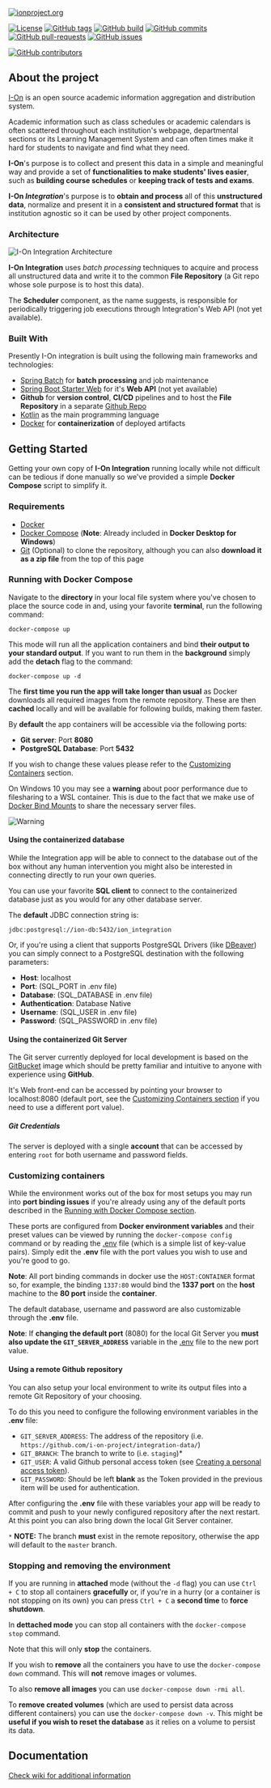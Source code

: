 [![ionproject.org](https://raw.githubusercontent.com/i-on-project/integration/master/img/i-on_logo.png)](https://www.ionproject.org)

[![License](https://img.shields.io/github/license/i-on-project/integration)](https://github.com/i-on-project/integration/blob/master/LICENSE)
[![GitHub tags](https://img.shields.io/github/v/tag/i-on-project/integration)](https://github.com/i-on-project/integration/tags)
[![GitHub build](https://img.shields.io/github/workflow/status/i-on-project/integration/I-On%20Integration%20Staging)](https://github.com/i-on-project/integration/actions?query=branch%3Amaster)
[![GitHub commits](https://img.shields.io/github/last-commit/i-on-project/integration)](https://github.com/i-on-project/integration/commits/master)
[![GitHub pull-requests](https://img.shields.io/github/issues-pr/i-on-project/integration)](https://github.com/i-on-project/integration/pulls/)
[![GitHub issues](https://img.shields.io/github/issues/i-on-project/integration)](https://github.com/i-on-project/integration/issues/)

[![GitHub contributors](https://img.shields.io/github/contributors/i-on-project/integration)](https://github.com/i-on-project/integration/graphs/contributors/)

## About the project
[I-On](https://github.com/i-on-project) is an open source academic information aggregation and distribution system. 

Academic information such as class schedules or academic calendars is often scattered throughout each institution's webpage, departmental sections or its Learning Management System and can often times make it hard for students to navigate and find what they need.

**I-On**'s purpose is to collect and present this data in a simple and meaningful way and provide a set of **functionalities to make students' lives easier**, such as **building course schedules** or **keeping track of tests and exams**.

**I-On _Integration_**'s purpose is to **obtain and process** all of this **unstructured data**, normalize and present it in a **consistent and structured format** that is institution agnostic so it can be used by other project components.

### Architecture

![I-On Integration Architecture](img/ion_integration_architecture.png)

**I-On Integration** uses *batch processing* techniques to acquire and process all unstructured data and write it to the common **File Repository** (a Git repo whose sole purpose is to host this data).

The **Scheduler** component, as the name suggests, is responsible for periodically triggering job executions through Integration's Web API (not yet available).

### Built With
Presently I-On integration is built using the following main frameworks and technologies:
- [Spring Batch](https://spring.io/projects/spring-batch) for **batch processing** and job maintenance
- [Spring Boot Starter Web](https://mvnrepository.com/artifact/org.springframework.boot/spring-boot-starter-web) for it's **Web API** (not yet available)
- **Github** for **version control**, **CI/CD** pipelines and to host the **File Repository** in a separate [Github Repo](https://github.com/i-on-project/integration-data)
- [Kotlin](https://kotlinlang.org/) as the main programming language
- [Docker](https://www.docker.com/) for **containerization** of deployed artifacts

## Getting Started
Getting your own copy of **I-On Integration** running locally while not difficult can be tedious if done manually so we've provided a simple **Docker Compose** script to simplify it.

### Requirements

* [Docker](https://www.docker.com/)
* [Docker Compose](https://docs.docker.com/compose/install/) (**Note**: Already included in **Docker Desktop for Windows**)
* [Git](https://git-scm.com/) (Optional) to clone the repository, although you can also **download it as a zip file** from the top of this page

### Running with Docker Compose
Navigate to the **directory** in your local file system where you've chosen to place the source code in and, using your favorite **terminal**, run the following command: 
```
docker-compose up
```
This mode will run all the application containers and bind **their output to your standard output**. If you want to run them in the **background** simply add the **detach** flag to the command:
```
docker-compose up -d
```

The **first time you run the app will take longer than usual** as Docker downloads all required images from the remote repository. These are then **cached** locally and will be available for following builds, making them faster.

By **default** the app containers will be accessible via the following ports:
- **Git server**: Port **8080**
- **PostgreSQL Database**: Port **5432**

If you wish to change these values please refer to the [Customizing Containers](#customizing-containers) section.

On Windows 10 you may see a **warning** about poor performance due to filesharing to a WSL container. This is due to the fact that we make use of [Docker Bind Mounts](https://docs.docker.com/storage/bind-mounts/) to share the necessary server files.

![Warning](img/bindmountwarning.jpg)

#### Using the containerized database
While the Integration app will be able to connect to the database out of the box without any human intervention you might also be interested in connecting directly to run your own queries.

You can use your favorite **SQL client** to connect to the containerized database just as you would for any other database server.

The **default** JDBC connection string is:
```
jdbc:postgresql://ion-db:5432/ion_integration
```

Or, if you're using a client that supports PostgreSQL Drivers (like [DBeaver](https://dbeaver.io/)) you can simply connect to a PostgreSQL destination with the following parameters:
- **Host**: localhost
- **Port**: (SQL_PORT in .env file)
- **Database**: (SQL_DATABASE in .env file)
- **Authentication**: Database Native
- **Username**: (SQL_USER in .env file)
- **Password**: (SQL_PASSWORD in .env file)

#### Using the containerized Git Server
The Git server currently deployed for local development is based on the [GitBucket](https://github.com/gitbucket/gitbucket) image which should be pretty familiar and intuitive to anyone with experience using **GitHub**.

It's Web front-end can be accessed by pointing your browser to localhost:8080 (default port, see the [Customizing Containers section](#customizing-containers) if you need to use a different port value).

##### Git Credentials
The server is deployed with a single **account** that can be accessed by entering `root` for both username and password fields.

### Customizing containers
While the environment works out of the box for most setups you may run into **port binding issues** if you're already using any of the default ports described in the [Running with Docker Compose section](#running-with-docker-compose).

These ports are configured from **Docker environment variables** and their preset values can be viewed by running the `docker-compose config` command or by reading the [.env](.env) file (which is a simple list of key-value pairs). Simply edit the **.env** file with the port values you wish to use and you're good to go.

**Note**: All port binding commands in docker use the `HOST:CONTAINER` format so, for example, the binding `1337:80` would bind the **1337 port** on the **host** machine to the **80 port** inside the **container**.

The default database, username and password are also customizable through the **.env** file.

**Note**: If **changing the default port** (8080) for the local Git Server you **must also update the `GIT_SERVER_ADDRESS`** variable in the [.env](.env) file to the new port value.

#### Using a remote Github repository
You can also setup your local environment to write its output files into a remote Git Repository of your choosing. 

To do this you need to configure the following environment variables in the **.env** file:
- `GIT_SERVER_ADDRESS`: The address of the repository (i.e. `https://github.com/i-on-project/integration-data/`)
- `GIT_BRANCH`: The branch to write to (i.e. `staging`)* 
- `GIT_USER`: A valid Github personal access token (see [Creating a personal access token](https://docs.github.com/en/github/authenticating-to-github/creating-a-personal-access-token)).
- `GIT_PASSWORD`: Should be left **blank** as the Token provided in the previous item will be used for authentication.

After configuring the **.env** file with these variables your app will be ready to commit and push to your newly configured repository after the next restart. At this point you can also bring down the local Git Server container.

`*` **NOTE:** The branch **must** exist in the remote repository, otherwise the app will default to the `master` branch.

### Stopping and removing the environment
If you are running in **attached** mode (without the `-d` flag) you can use `Ctrl + C` to stop all containers **gracefully** or, if you're in a hurry (or a container is not stopping on its own) you can press `Ctrl + C` a **second time** to **force shutdown**.

In **dettached mode** you can stop all containers with the `docker-compose stop` command.

Note that this will only **stop** the containers.

If you wish to **remove** all the containers you have to use the `docker-compose down` command. This will **not** remove images or volumes.

To also **remove all images** you can use `docker-compose down -rmi all`.

To **remove created volumes** (which are used to persist data across different containers) you can use the `docker-compose down -v`. This might be **useful if you wish to reset the database** as it relies on a volume to persist its data.

## Documentation

[Check wiki for additional information](https://github.com/i-on-project/integration/wiki)

